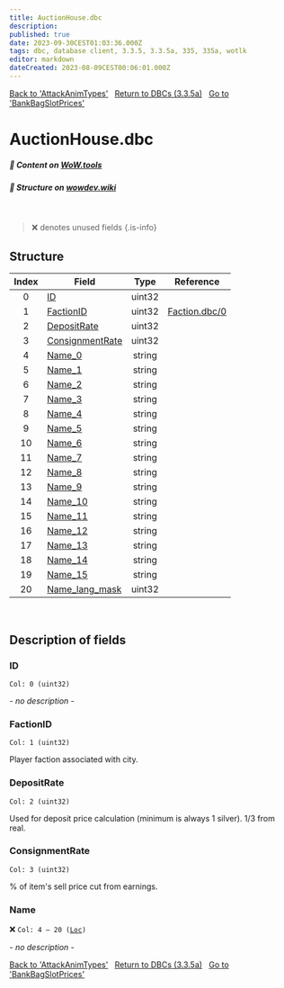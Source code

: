 ```yaml
---
title: AuctionHouse.dbc
description:
published: true
date: 2023-09-30CEST01:03:36.000Z
tags: dbc, database client, 3.3.5, 3.3.5a, 335, 335a, wotlk
editor: markdown
dateCreated: 2023-08-09CEST00:06:01.000Z
---
```

<a href="https://trinitycore.info/files/DBC/335/attackanimtypes" class="mt-5 v-btn v-btn--depressed v-btn--flat v-btn--outlined theme--light v-size--default darkblue--text text--lighten-3"><span class="v-btn__content"><i aria-hidden="true" class="v-icon notranslate v-icon--left mdi mdi-arrow-left theme--light"></i><span>Back to 'AttackAnimTypes'</span></span></a>&nbsp;&nbsp;&nbsp;<a href="https://trinitycore.info/files/DBC/335/DBC" class="mt-5 v-btn v-btn--depressed v-btn--flat v-btn--outlined theme--light v-size--default darkblue--text text--lighten-3"><span class="v-btn__content"><i aria-hidden="true" class="v-icon notranslate v-icon--left mdi mdi-home-outline theme--light"></i><span>Return to DBCs (3.3.5a)</span></span></a>&nbsp;&nbsp;&nbsp;<a href="https://trinitycore.info/files/DBC/335/bankbagslotprices" class="mt-5 v-btn v-btn--depressed v-btn--flat v-btn--outlined theme--light v-size--default darkblue--text text--lighten-3"><span class="v-btn__content"><span>Go to 'BankBagSlotPrices'</span><i aria-hidden="true" class="v-icon notranslate v-icon--right mdi mdi-arrow-right theme--light"></i></span></a>

# AuctionHouse.dbc
##### :open_book: Content on [WoW.tools](https://wow.tools/dbc/?dbc=auctionhouse&build=3.3.5.12340)
##### :pencil: Structure on [wowdev.wiki](https://wowdev.wiki/DB/AuctionHouse)
&nbsp;

> :x: denotes unused fields
{.is-info}


## Structure

| Index | Field | Type | Reference |
| :---: | --- | :---: | --- |
| 0 | [ID](#id-alt) | uint32 |  |
| 1 | [FactionID](#factionid) | uint32 | [Faction.dbc/0](/files/DBC/335/faction#id-alt) |
| 2 | [DepositRate](#depositrate) | uint32 |  |
| 3 | [ConsignmentRate](#consignmentrate) | uint32 |  |
| 4 | [Name_0](#name-alt) | string |  |
| 5 | [Name_1](#name-alt) | string |  |
| 6 | [Name_2](#name-alt) | string |  |
| 7 | [Name_3](#name-alt) | string |  |
| 8 | [Name_4](#name-alt) | string |  |
| 9 | [Name_5](#name-alt) | string |  |
| 10 | [Name_6](#name-alt) | string |  |
| 11 | [Name_7](#name-alt) | string |  |
| 12 | [Name_8](#name-alt) | string |  |
| 13 | [Name_9](#name-alt) | string |  |
| 14 | [Name_10](#name-alt) | string |  |
| 15 | [Name_11](#name-alt) | string |  |
| 16 | [Name_12](#name-alt) | string |  |
| 17 | [Name_13](#name-alt) | string |  |
| 18 | [Name_14](#name-alt) | string |  |
| 19 | [Name_15](#name-alt) | string |  |
| 20 | [Name_lang_mask](#name-alt) | uint32 |  |
&nbsp;
## Description of fields

### ID <!-- {#id-alt} -->
<code>Col: 0 (uint32)</code>

*- no description -*
&nbsp;

### FactionID
<code>Col: 1 (uint32)</code>

Player faction associated with city.
&nbsp;

### DepositRate
<code>Col: 2 (uint32)</code>

Used for deposit price calculation (minimum is always 1 silver). 1/3 from real.
&nbsp;

### ConsignmentRate
<code>Col: 3 (uint32)</code>

% of item's sell price cut from earnings.
&nbsp;

### Name <!-- {#name-alt} -->
:x: <code>Col: 4 &ndash; 20 ([Loc](/how-to/localization))</code>

*- no description -*
&nbsp;

<a href="https://trinitycore.info/files/DBC/335/attackanimtypes" class="mt-5 v-btn v-btn--depressed v-btn--flat v-btn--outlined theme--light v-size--default darkblue--text text--lighten-3"><span class="v-btn__content"><i aria-hidden="true" class="v-icon notranslate v-icon--left mdi mdi-arrow-left theme--light"></i><span>Back to 'AttackAnimTypes'</span></span></a>&nbsp;&nbsp;&nbsp;<a href="https://trinitycore.info/files/DBC/335/DBC" class="mt-5 v-btn v-btn--depressed v-btn--flat v-btn--outlined theme--light v-size--default darkblue--text text--lighten-3"><span class="v-btn__content"><i aria-hidden="true" class="v-icon notranslate v-icon--left mdi mdi-home-outline theme--light"></i><span>Return to DBCs (3.3.5a)</span></span></a>&nbsp;&nbsp;&nbsp;<a href="https://trinitycore.info/files/DBC/335/bankbagslotprices" class="mt-5 v-btn v-btn--depressed v-btn--flat v-btn--outlined theme--light v-size--default darkblue--text text--lighten-3"><span class="v-btn__content"><span>Go to 'BankBagSlotPrices'</span><i aria-hidden="true" class="v-icon notranslate v-icon--right mdi mdi-arrow-right theme--light"></i></span></a>
